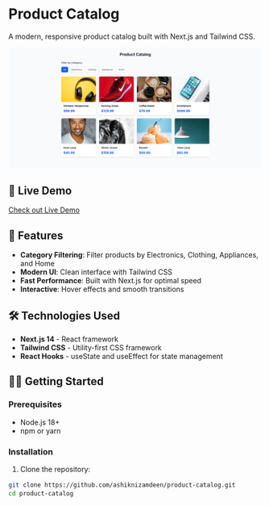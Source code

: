 # Product Catalog

A modern, responsive product catalog built with Next.js and Tailwind CSS.

![Screenshot](./assets/screenshot.png)

## 📱 Live Demo

[Check out Live Demo](https://product-catalog-rho-drab.vercel.app/)

## 🚀 Features

- **Category Filtering**: Filter products by Electronics, Clothing, Appliances, and Home
- **Modern UI**: Clean interface with Tailwind CSS
- **Fast Performance**: Built with Next.js for optimal speed
- **Interactive**: Hover effects and smooth transitions

## 🛠️ Technologies Used

- **Next.js 14** - React framework
- **Tailwind CSS** - Utility-first CSS framework
- **React Hooks** - useState and useEffect for state management

## 🏃‍♂️ Getting Started

### Prerequisites
- Node.js 18+
- npm or yarn

### Installation

1. Clone the repository:
```bash
git clone https://github.com/ashiknizamdeen/product-catalog.git
cd product-catalog
